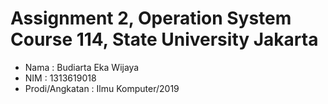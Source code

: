 # Assignment 2, Operation System Course 114, State University Jakarta
- Nama            : Budiarta Eka Wijaya
- NIM             : 1313619018
- Prodi/Angkatan  : Ilmu Komputer/2019
